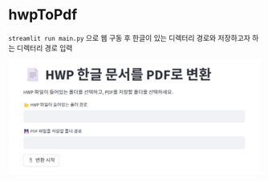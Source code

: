 # hwpToPdf

`streamlit run main.py` 으로 웹 구동 후 한글이 있는 디렉터리 경로와 저장하고자 하는 디렉터리 경로 입력

![HWP to PDF 변환기 예시](image/image.png)